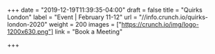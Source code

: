 +++
date = "2019-12-19T11:39:35-04:00"
draft = false
title = "Quirks London"
label = "Event | February 11-12"
url = "//info.crunch.io/quirks-london-2020"
weight = 200
images = ["https://crunch.io/img/logo-1200x630.png"]
link = "Book a Meeting"

+++
